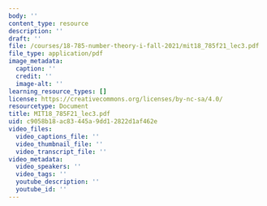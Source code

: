 ```yaml
---
body: ''
content_type: resource
description: ''
draft: ''
file: /courses/18-785-number-theory-i-fall-2021/mit18_785f21_lec3.pdf
file_type: application/pdf
image_metadata:
  caption: ''
  credit: ''
  image-alt: ''
learning_resource_types: []
license: https://creativecommons.org/licenses/by-nc-sa/4.0/
resourcetype: Document
title: MIT18_785F21_lec3.pdf
uid: c9058b18-ac83-445a-9dd1-2822d1af462e
video_files:
  video_captions_file: ''
  video_thumbnail_file: ''
  video_transcript_file: ''
video_metadata:
  video_speakers: ''
  video_tags: ''
  youtube_description: ''
  youtube_id: ''
---
```

